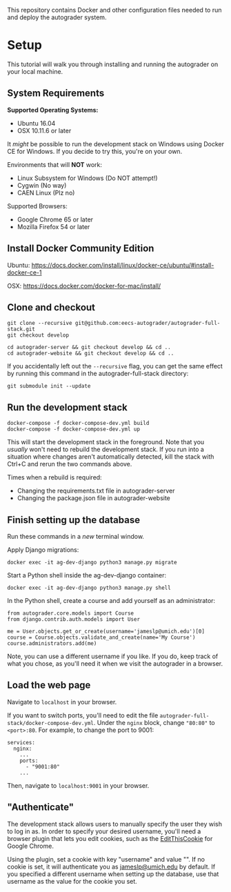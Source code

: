 This repository contains Docker and other configuration files needed to run and deploy the autograder system.

# Setup

This tutorial will walk you through installing and running the autograder on your local machine.

## System Requirements
**Supported Operating Systems:**
- Ubuntu 16.04
- OSX 10.11.6 or later

It _might_ be possible to run the development stack on Windows using Docker CE for Windows. If you decide to try this, you're on your own.

Environments that will **NOT** work:
- Linux Subsystem for Windows (Do NOT attempt!)
- Cygwin (No way)
- CAEN Linux (Plz no)

Supported Browsers:
- Google Chrome 65 or later
- Mozilla Firefox 54 or later

## Install Docker Community Edition
Ubuntu: https://docs.docker.com/install/linux/docker-ce/ubuntu/#install-docker-ce-1

OSX: https://docs.docker.com/docker-for-mac/install/

## Clone and checkout
```
git clone --recursive git@github.com:eecs-autograder/autograder-full-stack.git
git checkout develop

cd autograder-server && git checkout develop && cd ..
cd autograder-website && git checkout develop && cd ..
```
If you accidentally left out the `--recursive` flag, you can get the same effect by running this command in the autograder-full-stack directory:
```
git submodule init --update
```

## Run the development stack
```
docker-compose -f docker-compose-dev.yml build
docker-compose -f docker-compose-dev.yml up
```
This will start the development stack in the foreground.
Note that you _usually_ won't need to rebuild the development stack.
If you run into a situation where changes aren't automatically detected,
kill the stack with Ctrl+C and rerun the two commands above.

Times when a rebuild is required:
- Changing the requirements.txt file in autograder-server
- Changing the package.json file in autograder-website

## Finish setting up the database
Run these commands in a _new_ terminal window.

Apply Django migrations:
```
docker exec -it ag-dev-django python3 manage.py migrate
```
Start a Python shell inside the ag-dev-django container:
```
docker exec -it ag-dev-django python3 manage.py shell
```
In the Python shell, create a course and add yourself as an administrator:
```
from autograder.core.models import Course
from django.contrib.auth.models import User

me = User.objects.get_or_create(username='jameslp@umich.edu')[0]
course = Course.objects.validate_and_create(name='My Course')
course.administrators.add(me)
```
Note, you can use a different username if you like. If you do, keep track of what you chose, as you'll need it when we visit the autograder in a browser.

## Load the web page
Navigate to `localhost` in your browser.

If you want to switch ports, you'll need to edit the file `autograder-full-stack/docker-compose-dev.yml`.
Under the `nginx` block, change `"80:80"` to `<port>:80`. For example, to change the port to 9001:
```
services:
  nginx:
    ...
    ports:
      - "9001:80"
    ...
```
Then, navigate to `localhost:9001` in your browser.

## "Authenticate"
The development stack allows users to manually specify the user they wish to log in as.
In order to specify your desired username, you'll need a browser plugin that lets you edit cookies, such as the
[EditThisCookie](https://chrome.google.com/webstore/detail/editthiscookie/fngmhnnpilhplaeedifhccceomclgfbg?hl=en) for Google Chrome.

Using the plugin, set a cookie with key "username" and value "<desired username>".
If no cookie is set, it will authenticate you as jameslp@umich.edu by default.
If you specified a different username when setting up the database, use that username
as the value for the cookie you set.
